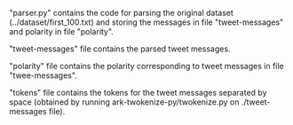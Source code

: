 "parser.py" contains the code for parsing the original dataset (../dataset/first_100.txt) and storing the messages in file "tweet-messages" and polarity in file "polarity".

"tweet-messages" file contains the parsed tweet messages.

"polarity" file contains the polarity corresponding to tweet messages in file "twee-messages".

"tokens" file contains the tokens for the tweet messages separated by space (obtained by running ark-twokenize-py/twokenize.py on ./tweet-messages file).
